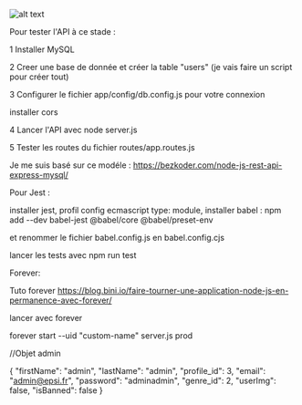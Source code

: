 ![alt text](https://github.com/thdal/PTE_API/blob/ec72051e417147d852c788e5152f36d7ad08f0b1/model.png)

Pour tester l'API à ce stade :

1 Installer MySQL

2 Creer une base de donnée et créer la table "users" (je vais faire un script pour créer tout)

3 Configurer le fichier app/config/db.config.js pour votre connexion

installer cors

4 Lancer l'API avec node server.js

5 Tester les routes du fichier routes/app.routes.js


Je me suis basé sur ce modéle : https://bezkoder.com/node-js-rest-api-express-mysql/


Pour Jest :

installer jest, profil config ecmascript type: module, installer babel : npm add --dev babel-jest @babel/core @babel/preset-env

et renommer le fichier babel.config.js en babel.config.cjs

lancer les tests avec npm run test

Forever: 

Tuto forever https://blog.bini.io/faire-tourner-une-application-node-js-en-permanence-avec-forever/

lancer avec forever

forever start --uid "custom-name" server.js prod

//Objet admin

{
"firstName": "admin",
"lastName": "admin",
"profile_id": 3,
"email": "admin@epsi.fr",
"password": "adminadmin",
"genre_id": 2,
"userImg": false,
"isBanned": false
}
